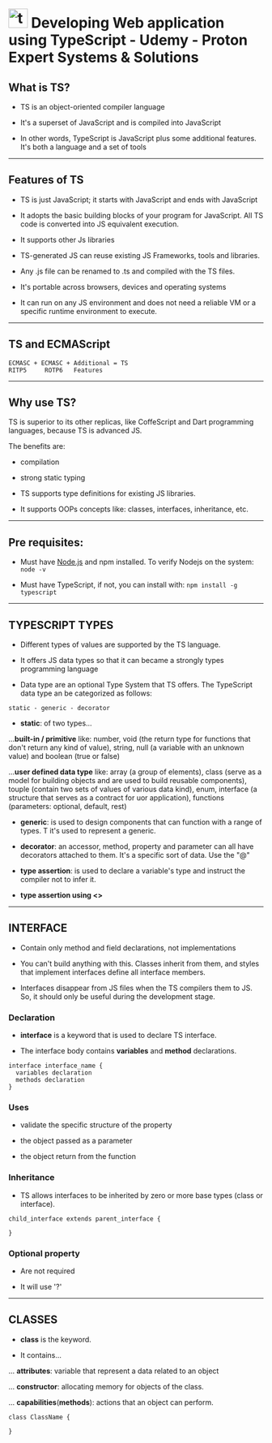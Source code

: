 # <img width="38" height="38" src="https://img.icons8.com/color/38/typescript.png" alt="typescript"/> Developing Web application using TypeScript - Udemy - Proton Expert Systems & Solutions

## What is TS?

- TS is an object-oriented compiler language

- It's a superset of JavaScript and is compiled into JavaScript

- In other words, TypeScript is JavaScript plus some additional features. It's both a language and a set of tools

---

## Features of TS

- TS is just JavaScript; it starts with JavaScript and ends with JavaScript

- It adopts the basic building blocks of your program for JavaScript. All TS code is converted into JS equivalent execution.

- It supports other Js libraries

- TS-generated JS can reuse existing JS Frameworks, tools and libraries.

- Any .js file can be renamed to .ts and compiled with the TS files.

- It's portable across browsers, devices and operating systems

- It can run on any JS environment and does not need a reliable VM or a specific runtime environment to execute.

---

## TS and ECMAScript

```
ECMASC + ECMASC + Additional = TS
RITP5     ROTP6   Features
```

---

## Why use TS?

TS is superior to its other replicas, like CoffeScript and Dart programming languages, because TS is advanced JS.

The benefits are:

- compilation

- strong static typing

- TS supports type definitions for existing JS libraries.

- It supports OOPs concepts like: classes, interfaces, inheritance, etc.

---

## Pre requisites:

- Must have [Node.js](https://nodejs.org/en) and npm installed. To verify Nodejs on the system: `node -v`

- Must have TypeScript, if not, you can install with: `npm install -g typescript`

---

## TYPESCRIPT TYPES

- Different types of values are supported by the TS language.

- It offers JS data types so that it can became a strongly types programming language

- Data type are an optional Type System that TS offers. The TypeScript data type an be categorized as follows:

`static - generic - decorator`

- **static**: of two types...

...**built-in / primitive** like: number, void (the return type for functions that don't return any kind of value), string, null (a variable with an unknown value) and boolean (true or false)

...**user defined data type** like: array (a group of elements), class (serve as a model for building objects and are used to build reusable components), touple (contain two sets of values of various data kind), enum, interface (a structure that serves as a contract for uor application), functions (parameters: optional, default, rest)

- **generic**: is used to design components that can function with a range of types. T it's used to represent a generic.

- **decorator**: an accessor, method, property and parameter can all have decorators attached to them. It's a specific sort of data. Use the "@"

- **type assertion**: is used to declare a variable's type and instruct the compiler not to infer it.

- **type assertion using <>**

---

## INTERFACE

- Contain only method and field declarations, not implementations

- You can't build anything with this. Classes inherit from them, and styles that implement interfaces define all interface members.

- Interfaces disappear from JS files when the TS compilers them to JS. So, it should only be useful during the development stage.

### Declaration

- **interface** is a keyword that is used to declare TS interface.

- The interface body contains **variables** and **method** declarations.

```
interface interface_name {
  variables declaration
  methods declaration
}
```

### Uses

- validate the specific structure of the property

- the object passed as a parameter

- the object return from the function

### Inheritance

- TS allows interfaces to be inherited by zero or more base types (class or interface).

```
child_interface extends parent_interface {

}
```

### Optional property

- Are not required

- It will use '?'

---

## CLASSES

- **class** is the keyword.

- It contains...

... **attributes**: variable that represent a data related to an object

... **constructor**: allocating memory for objects of the class.

... **capabilities**(**methods**): actions that an object can perform.

```
class ClassName {

}
```